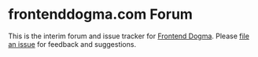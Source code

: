 # frontenddogma.com Forum

This is the interim forum and issue tracker for [Frontend Dogma](https://frontenddogma.com/). Please [file an issue](https://github.com/frontenddogma/frontenddogma.com-forum/issues/new) for feedback and suggestions.
